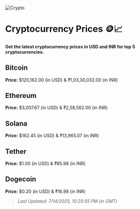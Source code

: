 
![Crypto](https://www.techguide.com.au/wp-content/uploads/2020/11/crypto3.jpeg)

# Cryptocurrency Prices 🪙📈

#### Get the latest cryptocurrency prices in USD and INR for top 5 cryptocurrencies.

## Bitcoin

**Price:** $120,162.00 (in USD) & ₹1,03,30,032.00 (in INR)

## Ethereum

**Price:** $3,007.67 (in USD) & ₹2,58,562.00 (in INR)

## Solana

**Price:** $162.45 (in USD) & ₹13,965.07 (in INR)

## Tether

**Price:** $1.00 (in USD) & ₹85.98 (in INR)

## Dogecoin

**Price:** $0.20 (in USD) & ₹16.98 (in INR)

> _Last Updated: 7/14/2025, 10:25:55 PM (in GMT)_
